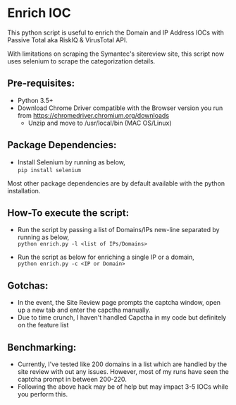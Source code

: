 # Enrich IOC

This python script is useful to enrich the Domain and IP Address IOCs with Passive Total aka RiskIQ & VirusTotal API.

With limitations on scraping the Symantec's sitereview site, this script now uses selenium to scrape the categorization details.

## Pre-requisites:

- Python 3.5+
- Download Chrome Driver compatible with the Browser version you run from https://chromedriver.chromium.org/downloads
  * Unzip and move to /usr/local/bin (MAC OS/Linux) 

## Package Dependencies:

- Install Selenium by running as below,  
```pip install selenium```

Most other package dependencies are by default available with the python installation.

## How-To execute the script:

- Run the script by passing a list of Domains/IPs new-line separated by running as below,  
```python enrich.py -l <list of IPs/Domains>```
  
- Run the script as below for enriching a single IP or a domain,  
```python enrich.py -c <IP or Domain>```

## Gotchas:

- In the event, the Site Review page prompts the captcha window, open up a new tab and enter the capctha manually.
- Due to time crunch, I haven't handled Capctha in my code but definitely on the feature list

## Benchmarking:

- Currently, I've tested like 200 domains in a list which are handled by the site review with out any issues. However, most of my runs have seen the captcha prompt in between 200-220.
- Following the above hack may be of help but may impact 3-5 IOCs while you perform this.
